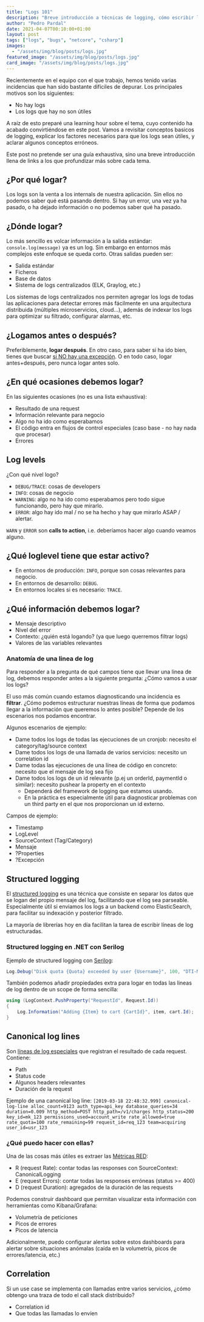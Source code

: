 ```yaml
---
title: "Logs 101"
description: "Breve introducción a técnicas de logging, cómo escribir logs útiles que faciliten la tarea de diagnóstico de incidencias en aplicaciones software."
author: "Pedro Pardal"
date: 2021-04-07T00:10:00+01:00
layout: post
tags: ["logs", "bugs", "netcore", "csharp"]
images:
  - "/assets/img/blog/posts/logs.jpg"
featured_image: "/assets/img/blog/posts/logs.jpg"
card_image: "/assets/img/blog/posts/logs.jpg"
---
```


Recientemente en el equipo con el que trabajo, hemos tenido varias incidencias que han sido bastante difíciles de depurar. Los principales motivos son los siguientes:

- No hay logs
- Los logs que hay no son útiles

A raíz de esto preparé una learning hour sobre el tema, cuyo contenido ha acabado convirtiéndose en este post. Vamos a revisitar conceptos basicos de logging, explicar los factores necesarios para que los logs sean útiles, y aclarar algunos conceptos erróneos.

Este post no pretende ser una guía exhaustiva, sino una breve introducción llena de links a los que profundizar más sobre cada tema.

## ¿Por qué logar?

Los logs son la venta a los internals de nuestra aplicación. Sin ellos no podemos saber qué está pasando dentro. Si hay un error, una vez ya ha pasado, o ha dejado información o no podemos saber qué ha pasado.

## ¿Dónde logar?

Lo más sencillo es volcar información a la salida estándar: `console.log(message)` ya es un log. Sin embargo en entornos más complejos este enfoque se queda corto. Otras salidas pueden ser:

- Salida estándar
- Ficheros
- Base de datos
- Sistema de logs centralizados (ELK, Graylog, etc.)

Los sistemas de logs centralizados nos permiten agregar los logs de todas las aplicaciones para detectar errores más fácilmente en una arquitectura distribuida (múltiples microservicios, cloud...), además de indexar los logs para optimizar su filtrado, configurar alarmas, etc.

## ¿Logamos antes o después?

Preferiblemente, **logar después**. En otro caso, para saber si ha ido bien, tienes que buscar [si NO hay una excepción](https://tuhrig.de/my-logging-best-practices/).
O en todo caso, logar antes+después, pero nunca logar antes solo.

## ¿En qué ocasiones debemos logar?

En las siguientes ocasiones (no es una lista exhaustiva):

- Resultado de una request
- Información relevante para negocio
- Algo no ha ido como esperabamos
- El código entra en flujos de control especiales (caso base - no hay nada que procesar)
- Errores

## Log levels

¿Con qué nivel logo?

- `DEBUG/TRACE`: cosas de developers
- `INFO`: cosas de negocio
- `WARNING`: algo no ha ido como esperabamos pero todo sigue funcionando, pero hay que mirarlo.
- `ERROR`: algo hay ido mal / no se ha hecho y hay que mirarlo ASAP / alertar.

`WARN` y `ERROR` son **calls to action**, i.e. deberíamos hacer algo cuando veamos alguno.

## ¿Qué loglevel tiene que estar activo?

- En entornos de producción: `INFO`, porque son cosas relevantes para negocio.
- En entornos de desarrollo: `DEBUG`.
- En entornos locales si es necesario: `TRACE`.

## ¿Qué información debemos logar?

- Mensaje descriptivo
- Nivel del error
- Contexto: ¿quién está logando? (ya que luego querremos filtrar logs)
- Valores de las variables relevantes

### Anatomía de una linea de log

Para responder a la pregunta de qué campos tiene que llevar una linea de log, debemos responder antes a la siguiente pregunta: ¿Cómo vamos a usar los logs?

El uso más común cuando estamos diagnosticando una incidencia es **filtrar**. ¿Cómo podemos estructurar nuestras líneas de forma que podamos llegar a la información que queremos lo antes posible? Depende de los escenarios nos podamos encontrar.

Algunos escenarios de ejemplo:

- Dame todos los logs de todas las ejecuciones de un cronjob: necesito el category/tag/source context
- Dame todos los logs de una llamada de varios servicios: necesito un correlation id
- Dame todas las ejecuciones de una línea de código en concreto: necesito que el mensaje de log sea fijo
- Dame todos los logs de un id relevante (p.ej un orderId, paymentId o similar): necesito pushear la property en el contexto
  - Dependerá del framework de logging que estamos usando.
  - En la práctica es especialmente útil para diagnosticar problemas con un third party en el que nos proporcionan un id externo.

Campos de ejemplo:

- Timestamp
- LogLevel
- SourceContext (Tag/Category)
- Mensaje
- ?Properties
- ?Excepción

## Structured logging

El [structured logging](https://stackify.com/what-is-structured-logging-and-why-developers-need-it/) es una técnica que consiste en separar los datos que se logan del propio mensaje del log, facilitando que el log sea parseable. Especialmente útil si enviamos los logs a un backend como ElasticSearch, para facilitar su indexación y posterior filtrado.

La mayoría de librerías hoy en día facilitan la tarea de escribir líneas de log estructuradas.

### Structured logging en .NET con Serilog

Ejemplo de structured logging con [Serilog](https://benfoster.io/blog/serilog-best-practices):

```csharp
Log.Debug("Disk quota {Quota} exceeded by user {Username}", 100, "DTI-Matt");
```

También podemos añadir propiedades extra para logar en todas las lineas de log dentro de un scope de forma sencilla:

```csharp
using (LogContext.PushProperty("RequestId", Request.Id))
{
    Log.Information("Adding {Item} to cart {CartId}", item, cart.Id);
}
```

## Canonical log lines

Son [líneas de log especiales](https://stripe.com/blog/canonical-log-lines) que registran el resultado de cada request. Contiene:

- Path
- Status code
- Algunos headers relevantes
- Duración de la request

Ejemplo de una canonical log line:
`[2019-03-18 22:48:32.999] canonical-log-line alloc_count=9123 auth_type=api_key database_queries=34 duration=0.009 http_method=POST http_path=/v1/charges http_status=200 key_id=mk_123 permissions_used=account_write rate_allowed=true rate_quota=100 rate_remaining=99 request_id=req_123 team=acquiring user_id=usr_123`

### ¿Qué puedo hacer con ellas?

Una de las cosas más útiles es extraer las [Métricas RED](https://www.weave.works/blog/the-red-method-key-metrics-for-microservices-architecture/):

- R (request Rate): contar todas las responses con SourceContext: CanonicalLogging
- E (request Errors): contar todas las responses erróneas (status >= 400)
- D (request Duration): agregados de la duración de las requests

Podemos construir dashboard que permitan visualizar esta información con herramientas como Kibana/Grafana:

- Volumetría de peticiones
- Picos de errores
- Picos de latencia

Adicionalmente, puedo configurar alertas sobre estos dashboards para alertar sobre situaciones anómalas (caída en la volumetría, picos de errores/latencia, etc.)

## Correlation

Si un use case se implementa con llamadas entre varios servicios, ¿cómo obtengo una traza de todo el call stack distribuido?

- Correlation id
- Que todas las llamadas lo envíen
